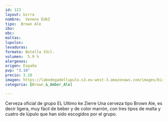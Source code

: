 ```yaml
---
id: 123
layout: birra
nombre:  Veneno EUKZ
tipo:  Brown Ale
ibu: 
ebc:
maltas: 
lupulos: 
levaduras: 
formato: Botella 33cl.
volumen:  5.9 %
alergenos: 
origen: España
pvp: "3.10"
precio: 3.10
imagen: https://labodegadellupulo.s3.eu-west-3.amazonaws.com/images/birras/venenoEUKZ.jpg
categoria: [Brown_&_Amber_Ale]

---
```

Cerveza oficial de grupo EL Ultimo ke Zierre
Una cerveza tipo Brown Ale, es decir ligera, muy fácil de beber y de color marrón, con tres
tipos de malta y cuatro de lúpulo que han sido escogidos por el grupo.






























